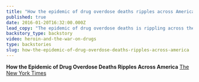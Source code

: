 ```yaml
---
title: "How the epidemic of drug overdose deaths ripples across America"
published: true
date: 2016-01-20T16:32:00.000Z
lead_copy: "The epidemic of drug overdose deaths is rippling across the country. After years of harsh treatment for addicts, many states are now taking a more compassionate approach. Watch this: "
backstory_type: backstory
video: heroin-and-the-war-on-drugs
type: backstories
slug: how-the-epidemic-of-drug-overdose-deaths-ripples-across-america
---
```


**How the Epidemic of Drug Overdose Deaths Ripples Across America**
[The New York Times](http://www.nytimes.com/interactive/2016/01/07/us/drug-overdose-deaths-in-the-us.html)

